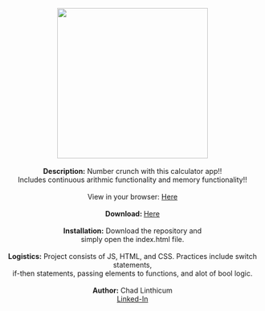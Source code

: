 <p align="center">
<img src="https://user-images.githubusercontent.com/10480470/147149981-1a49e78d-1573-4fd3-b69b-3df2b0baeb90.png" width="300"><br> 
<br>
<b>Description:</b> Number crunch with this calculator app!! <br>Includes continuous arithmic functionality and memory functionality!!<br>
<br>
View in your browser: </b><a href="https://chadlinthicum.github.io/APP_Calculator/">Here</a><br>
<br>
<b>Download: </b><a href="https://github.com/chadLinthicum/APP_Calculator_VanillaJS"> Here</a><br>
<br>
<b>Installation:</b> Download the repository and<br>simply open the index.html file.<br>
<br>
<b>Logistics:</b> Project consists of JS, HTML, and CSS. Practices include switch statements,<br>if-then statements, passing elements to functions, and alot of bool logic.<br>
<br>
<b>Author:</b> Chad Linthicum
<br> <a href="https://www.linkedin.com/in/chad-a-linthicum/">Linked-In<a>
</p>
